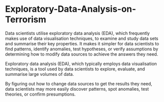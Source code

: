 # Exploratory-Data-Analysis-on-Terrorism
Data scientists utilise exploratory data analysis (EDA), which frequently makes use of data visualisation techniques, to examine and study data sets and summarise their key properties. It makes it simpler for data scientists to find patterns, identify anomalies, test hypotheses, or verify assumptions by determining how to modify data sources to achieve the answers they need.

Exploratory data analysis (EDA), which typically employs data visualisation techniques, is a tool used by data scientists to explore, evaluate, and summarise large volumes of data.

By figuring out how to change data sources to get the results they need, data scientists may more easily discover patterns, spot anomalies, test theories, or confirm presumptions.
